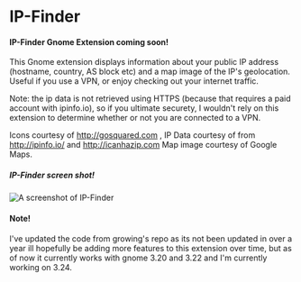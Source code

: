 # IP-Finder

#### IP-Finder Gnome Extension coming soon!

This Gnome extension displays information about your public IP address (hostname, country, AS block etc) and a map image of the IP's geolocation. Useful if you use a VPN, or enjoy checking out your internet traffic.

Note: the ip data is not retrieved using HTTPS (because that requires a paid account with ipinfo.io), so if you ultimate securety, I wouldn't rely on this extension to determine whether or not you are connected to a VPN.

Icons courtesy of http://gosquared.com , IP Data courtesy of from http://ipinfo.io/ and http://icanhazip.com
Map image courtesy of Google Maps.


##### IP-Finder screen shot!

![A screenshot of IP-Finder](https://github.com/LinxGem33/IP-Finder/blob/master/screens/ip3.png?raw=true)


#### Note!

I've updated the code from growing's repo as its not been updated in over a year ill hopefully be adding more features to this extension over time, but as of now it currently works with gnome 3.20 and 3.22 and I'm currently working on 3.24.

